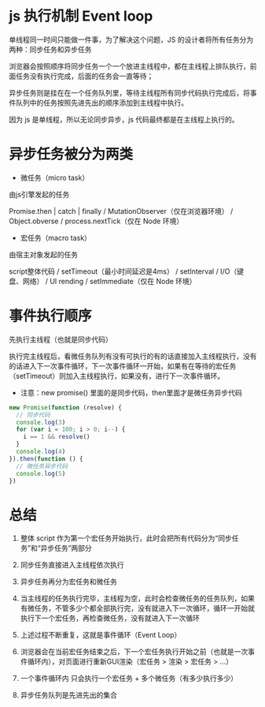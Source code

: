 # js 执行机制 Event loop

单线程同一时间只能做一件事，为了解决这个问题，JS 的设计者将所有任务分为两种：同步任务和异步任务

浏览器会按照顺序将同步任务一个一个放进主线程中，都在主线程上排队执行，前面任务没有执行完成，后面的任务会一直等待；

异步任务则是挂在在一个任务队列里，等待主线程所有同步代码执行完成后，将事件队列中的任务按照先进先出的顺序添加到主线程中执行。

因为 js 是单线程，所以无论同步异步，js 代码最终都是在主线程上执行的。



# 异步任务被分为两类


+ 微任务（micro task）

由js引擎发起的任务

Promise.then | catch | finally / MutationObserver（仅在浏览器环境） / Object.obverse / process.nextTick（仅在 Node 环境）


+ 宏任务（macro task）

由宿主对象发起的任务

script整体代码 / setTimeout（最小时间延迟是4ms） / setInterval / I/O（键盘、网络） / UI rending / setImmediate（仅在 Node 环境）




# 事件执行顺序


先执行主线程（也就是同步代码）

执行完主线程后，看微任务队列有没有可执行的有的话直接加入主线程执行，没有的话进入下一次事件循环，下一次事件循环一开始，如果有在等待的宏任务（setTimeout）则加入主线程执行，如果没有，进行下一次事件循环。


- 注意：new promise() 里面的是同步代码，then里面才是微任务异步代码
```js
new Promise(function (resolve) {
  // 同步代码
  console.log(3)    
  for (var i = 100; i > 0; i--) {
    i == 1 && resolve()
  }
  console.log(4)
}).then(function () {
  // 微任务异步代码
  console.log(5)
})
```


# 总结

1. 整体 script 作为第一个宏任务开始执行，此时会把所有代码分为“同步任务”和“异步任务”两部分

2. 同步任务直接进入主线程依次执行

3. 异步任务再分为宏任务和微任务

4. 当主线程的任务执行完毕，主线程为空，此时会检查微任务的任务队列，如果有微任务，不管多少个都全部执行完，没有就进入下一次循环，循环一开始就执行下一个宏任务，再检查微任务，没有就进入下一次循环

5. 上述过程不断重复，这就是事件循环（Event Loop）

6. 浏览器会在当前宏任务结束之后，下一个宏任务执行开始之前（也就是一次事件循环内），对页面进行重新GUI渲染（宏任务 > 渲染 > 宏任务 > ...）

7.  一个事件循环内 只会执行一个宏任务 + 多个微任务（有多少执行多少）

8. 异步任务队列是先进先出的集合